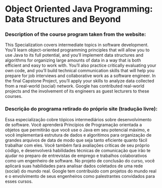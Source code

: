 # Object Oriented Java Programming: Data Structures and Beyond 

### Description of the course program taken from the website:

This Specialization covers intermediate topics in software development. You’ll learn object-oriented programming principles that will allow you to use Java to its full potential, and you’ll implement data structures and algorithms for organizing large amounts of data in a way that is both efficient and easy to work with. You’ll also practice critically evaluating your own code, and you’ll build technical communication skills that will help you prepare for job interviews and collaborative work as a software engineer. In the final Capstone Project, you’ll apply your skills to analyze data collected from a real-world (social) network. Google has contributed real-world projects and the involvement of its engineers as guest lecturers to these courses. 

### Descrição do programa retirado do próprio site (tradução livre):

Essa especialização cobre tópicos intermediários sobre desenvolvimento de software. Você aprenderá Princípios de Programação orientada a objetos que permitirão que você use o Java em seu potencial máximo, e você implementará estrutura de dados e algoritimos para organização de grandes arquivos de data de modo que seja tanto eficiente quanto fácil trabalhar com eles. Você também fará avaliações críticas de seu próprio código, e desenvolverá habilidades técnicas de comunicação que irão te ajudar no preparo de entrevistas de emprego e trabalhos colaborativos como um engenheiro de software. No projeto de conclusão do curso, você aplicará suas habilidades para analisar dados coletados de uma rede (social) do mundo real. Google tem contribuido com projetos do mundo real e o envolvimento de seus engenheiros como palestrantes convidados para esses cursos. 
